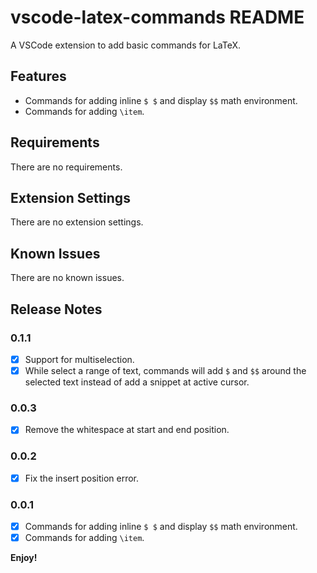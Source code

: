 # vscode-latex-commands README

A VSCode extension to add basic commands for LaTeX.

## Features

- Commands for adding inline `$ $` and display `$$` math environment.
- Commands for adding `\item`.

## Requirements

<!-- If you have any requirements or dependencies, add a section describing those and how to install and configure them. -->

There are no requirements.

## Extension Settings

<!-- Include if your extension adds any VS Code settings through the `contributes.configuration` extension point.

For example:

This extension contributes the following settings:

* `myExtension.enable`: enable/disable this extension
* `myExtension.thing`: set to `blah` to do something -->

There are no extension settings.

## Known Issues

<!-- Calling out known issues can help limit users opening duplicate issues against your extension. -->

There are no known issues.

## Release Notes

### 0.1.1

- [x] Support for multiselection.
- [x] While select a range of text, commands will add `$` and `$$` around the selected text instead of add a snippet at active cursor.

### 0.0.3

- [x] Remove the whitespace at start and end position.

### 0.0.2

- [x] Fix the insert position error.

### 0.0.1

- [x] Commands for adding inline `$ $` and display `$$` math environment.
- [x] Commands for adding `\item`.

**Enjoy!**